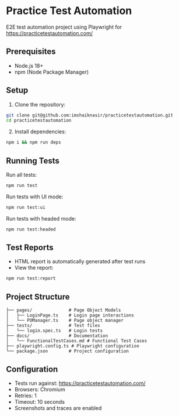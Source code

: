 # Practice Test Automation

E2E test automation project using Playwright for https://practicetestautomation.com/

## Prerequisites

- Node.js 18+
- npm (Node Package Manager)

## Setup

1. Clone the repository:

```bash
git clone git@github.com:imshaiknasir/practicetestautomation.git
cd practicetestautomation
```

2. Install dependencies:

```bash
npm i && npm run deps
```

## Running Tests

Run all tests:

```bash
npm run test
```

Run tests with UI mode:

```bash
npm run test:ui
```

Run tests with headed mode:

```bash
npm run test:headed
```

## Test Reports

- HTML report is automatically generated after test runs
- View the report:

```bash
npm run test:report
```

## Project Structure

```
├── pages/              # Page Object Models
│   ├── LoginPage.ts    # Login page interactions
│   └── POManager.ts    # Page object manager
├── tests/              # Test files
│   └── login.spec.ts   # Login tests
├── docs/               # Documentation
│   └── FunctionalTestCases.md # Functional Test Cases
├── playwright.config.ts # Playwright configuration
└── package.json        # Project configuration
```

## Configuration

- Tests run against: https://practicetestautomation.com/
- Browsers: Chromium
- Retries: 1
- Timeout: 10 seconds
- Screenshots and traces are enabled
